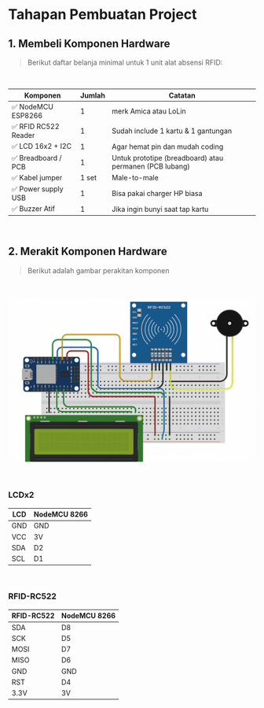 # Tahapan Pembuatan Project

## 1. Membeli Komponen Hardware
> Berikut daftar belanja minimal untuk 1 unit alat absensi RFID:

<br>

| Komponen            | Jumlah | Catatan                                                 |
| ------------------- | ------ | ------------------------------------------------------- |
| ✅ NodeMCU ESP8266   | 1      | merk Amica atau LoLin                         |
| ✅ RFID RC522 Reader | 1      | Sudah include 1 kartu & 1 gantungan            |
| ✅ LCD 16x2 + I2C    | 1      | Agar hemat pin dan mudah coding                         |
| ✅ Breadboard / PCB  | 1      | Untuk prototipe (breadboard) atau permanen (PCB lubang) |
| ✅ Kabel jumper      | 1 set  | Male-to-male                                            |
| ✅ Power supply USB  | 1      | Bisa pakai charger HP biasa                             |
| ✅ Buzzer Atif  | 1      | Jika ingin bunyi saat tap kartu                         |

<br>

## 2. Merakit Komponen Hardware
> Berikut adalah gambar perakitan komponen
<br>

![Perakitan Komponen](https://github.com/asroyxCySec/SISTEM-ABSENSI-SISWA-OTOMATIS/raw/main/rakit%20komponen.png)

<br>

### LCDx2 <br>
| LCD            | NodeMCU 8266                                                 |
| ------------------- | ------------------------------------------------------------- |
| GND   | GND                         |
| VCC | 3V            |
| SDA    | D2                         |
| SCL  | D1 |

<br>

### RFID-RC522 <br>
| RFID-RC522          | NodeMCU 8266                                                |
| ------------------- | --------------------------------------------------------- |
| SDA   | D8                         |
| SCK | D5            |
| MOSI    | D7                         |
| MISO  | D6  |
| GND      | GND                                            |
| RST  | D4                             |
| 3.3V  | 3V                         |
